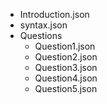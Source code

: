 - Introduction.json
- syntax.json
- Questions
    - Question1.json
    - Question2.json
    - Question3.json
    - Question4.json
    - Question5.json
